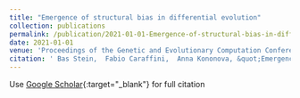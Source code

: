```yaml
---
title: "Emergence of structural bias in differential evolution"
collection: publications
permalink: /publication/2021-01-01-Emergence-of-structural-bias-in-differential-evolution
date: 2021-01-01
venue: 'Proceedings of the Genetic and Evolutionary Computation Conference Companion'
citation: ' Bas Stein,  Fabio Caraffini,  Anna Kononova, &quot;Emergence of structural bias in differential evolution.&quot; Proceedings of the Genetic and Evolutionary Computation Conference Companion, 2021.'
---
```

Use [Google Scholar](https://scholar.google.com/scholar?q=Emergence+of+structural+bias+in+differential+evolution){:target="_blank"} for full citation